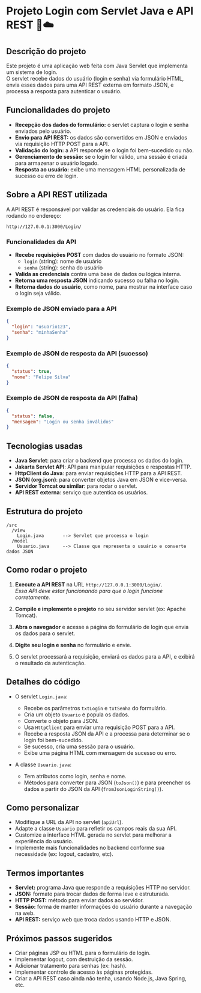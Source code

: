 
# Projeto Login com Servlet Java e API REST 🔐☁️

## Descrição do projeto

Este projeto é uma aplicação web feita com Java Servlet que implementa um sistema de login.  
O servlet recebe dados do usuário (login e senha) via formulário HTML, envia esses dados para uma API REST externa em formato JSON, e processa a resposta para autenticar o usuário.

## Funcionalidades do projeto

- **Recepção dos dados do formulário:** o servlet captura o login e senha enviados pelo usuário.
- **Envio para API REST:** os dados são convertidos em JSON e enviados via requisição HTTP POST para a API.
- **Validação do login:** a API responde se o login foi bem-sucedido ou não.
- **Gerenciamento de sessão:** se o login for válido, uma sessão é criada para armazenar o usuário logado.
- **Resposta ao usuário:** exibe uma mensagem HTML personalizada de sucesso ou erro de login.

## Sobre a API REST utilizada

A API REST é responsável por validar as credenciais do usuário. Ela fica rodando no endereço:

```
http://127.0.0.1:3000/Login/
```

### Funcionalidades da API

- **Recebe requisições POST** com dados do usuário no formato JSON:
  - `login` (string): nome de usuário
  - `senha` (string): senha do usuário
- **Valida as credenciais** contra uma base de dados ou lógica interna.
- **Retorna uma resposta JSON** indicando sucesso ou falha no login.
- **Retorna dados do usuário**, como nome, para mostrar na interface caso o login seja válido.

### Exemplo de JSON enviado para a API

```json
{
  "login": "usuario123",
  "senha": "minhaSenha"
}
```

### Exemplo de JSON de resposta da API (sucesso)

```json
{
  "status": true,
  "nome": "Felipe Silva"
}
```

### Exemplo de JSON de resposta da API (falha)

```json
{
  "status": false,
  "mensagem": "Login ou senha inválidos"
}
```

## Tecnologias usadas

- **Java Servlet**: para criar o backend que processa os dados do login.
- **Jakarta Servlet API**: API para manipular requisições e respostas HTTP.
- **HttpClient do Java**: para enviar requisições HTTP para a API REST.
- **JSON (org.json)**: para converter objetos Java em JSON e vice-versa.
- **Servidor Tomcat ou similar**: para rodar o servlet.
- **API REST externa**: serviço que autentica os usuários.

## Estrutura do projeto

```
/src
  /view
    Login.java       --> Servlet que processa o login
  /model
    Usuario.java     --> Classe que representa o usuário e converte dados JSON
```

## Como rodar o projeto

1. **Execute a API REST** na URL `http://127.0.0.1:3000/Login/`.  
   *Essa API deve estar funcionando para que o login funcione corretamente.*

2. **Compile e implemente o projeto** no seu servidor servlet (ex: Apache Tomcat).

3. **Abra o navegador** e acesse a página do formulário de login que envia os dados para o servlet.

4. **Digite seu login e senha** no formulário e envie.

5. O servlet processará a requisição, enviará os dados para a API, e exibirá o resultado da autenticação.

## Detalhes do código

- O servlet `Login.java`:
  - Recebe os parâmetros `txtLogin` e `txtSenha` do formulário.
  - Cria um objeto `Usuario` e popula os dados.
  - Converte o objeto para JSON.
  - Usa `HttpClient` para enviar uma requisição POST para a API.
  - Recebe a resposta JSON da API e a processa para determinar se o login foi bem-sucedido.
  - Se sucesso, cria uma sessão para o usuário.
  - Exibe uma página HTML com mensagem de sucesso ou erro.

- A classe `Usuario.java`:
  - Tem atributos como login, senha e nome.
  - Métodos para converter para JSON (`toJson()`) e para preencher os dados a partir do JSON da API (`fromJsonLoginString()`).

## Como personalizar

- Modifique a URL da API no servlet (`apiUrl`).
- Adapte a classe `Usuario` para refletir os campos reais da sua API.
- Customize a interface HTML gerada no servlet para melhorar a experiência do usuário.
- Implemente mais funcionalidades no backend conforme sua necessidade (ex: logout, cadastro, etc).

## Termos importantes

- **Servlet:** programa Java que responde a requisições HTTP no servidor.
- **JSON:** formato para trocar dados de forma leve e estruturada.
- **HTTP POST:** método para enviar dados ao servidor.
- **Sessão:** forma de manter informações do usuário durante a navegação na web.
- **API REST:** serviço web que troca dados usando HTTP e JSON.

## Próximos passos sugeridos

- Criar páginas JSP ou HTML para o formulário de login.
- Implementar logout, com destruição da sessão.
- Adicionar tratamento para senhas (ex: hash).
- Implementar controle de acesso às páginas protegidas.
- Criar a API REST caso ainda não tenha, usando Node.js, Java Spring, etc.
